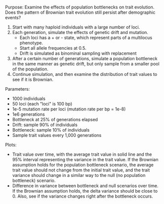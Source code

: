 Purpose: Examine the effects of population bottlenecks on trait evolution. Does the pattern of Brownian trait evolution still persist after demographic events?

1. Start with many haploid individuals with a large number of loci.
2. Each generation, simulate the effects of genetic drift and mutation.
    * Each loci has a + or - state, which represent parts of a multilocus phenotype.
    * Start all allele frequencies at 0.5.
    * Drift is simulated as binominal sampling with replacement
3. After a certain number of generations, simulate a population bottleneck in the same manner as genetic drift, but only sample from a smaller pool of the population.
4. Continue simulation, and then examine the distribution of trait values to see if it is Brownian.

Parameters:
* 1000 individuals
* 50 loci (each "loci" is 100 bp)
* 1e-5 mutation rate per loci (mutation rate per bp = 1e-8)
* 1e6 generations
* Bottleneck at 25% of generations elapsed
* Drift: sample 90% of individuals
* Bottleneck: sample 10% of individuals
* Sample trait values every 1,000 generations

Plots:
* Trait value over time, with the average trait value in solid line and the 95% interval representing the variance in the trait value. If the Brownian assumption holds for the population bottleneck scenario, the average trait value should not change from the initial trait value, and the trait variance should change in a similar way to the null (no population bottleneck) scenario.
* Difference in variance between bottleneck and null scenarios over time. If the Brownian assumption holds, the delta variance should be close to 0. Also, see if the variance changes right after the bottleneck occurs.
